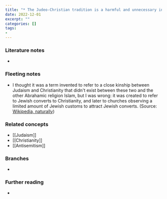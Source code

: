 ```yaml
---
title: "* The Judeo-Christian tradition is a harmful and unnecessary invention of Christianity"
date: 2022-12-01
excerpt: ""
categories: []
tags:
-
---
```


### Literature notes
- 

### Fleeting notes
- I thought it was a term invented to refer to a close kinship between Judaism and Christianity that didn't exist between these two and the other Abrahamic religion Islam, but I was wrong: it was created to refer to Jewish converts to Christianity, and later to churches observing a limited amount of Jewish customs to attract Jewish converts. (Source: [Wikipedia, naturally](https://en.wikipedia.org/wiki/Judeo-Christian#History))

### Related concepts
- [[Judaism]]
- [[Christianity]]
- [[Antisemitism]]

### Branches
- 

### Further reading
- 
